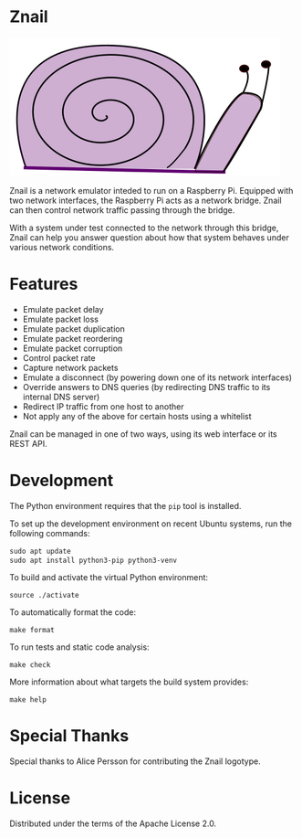 # Znail

![Znail Logo](/artwork/znail_x10.png)

Znail is a network emulator inteded to run on a Raspberry Pi.
Equipped with two network interfaces, the Raspberry Pi acts as a network bridge.
Znail can then control network traffic passing through the bridge.

With a system under test connected to the network through this bridge,
Znail can help you answer question about how that system behaves under various network conditions.

# Features

* Emulate packet delay
* Emulate packet loss
* Emulate packet duplication
* Emulate packet reordering
* Emulate packet corruption
* Control packet rate
* Capture network packets
* Emulate a disconnect (by powering down one of its network interfaces)
* Override answers to DNS queries (by redirecting DNS traffic to its internal DNS server)
* Redirect IP traffic from one host to another
* Not apply any of the above for certain hosts using a whitelist

Znail can be managed in one of two ways, using its web interface or its REST API.

# Development

The Python environment requires that the `pip` tool is installed.

To set up the development environment on recent Ubuntu systems, run the following commands:

    sudo apt update
    sudo apt install python3-pip python3-venv

To build and activate the virtual Python environment:

    source ./activate

To automatically format the code:

    make format

To run tests and static code analysis:

    make check

More information about what targets the build system provides:

    make help

# Special Thanks

Special thanks to Alice Persson for contributing the Znail logotype.

# License

Distributed under the terms of the Apache License 2.0.

